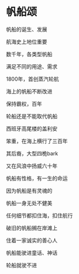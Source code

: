    

# 帆船颂

帆船的诞生、发展

航海史上地位重要

数千年，各类型帆船

满足不同的用途、需求

  

1800年，首创蒸汽轮航

海上的帆船不断改进

保持霸权，百年

轮船还是不能取代帆船

  

西班牙高尾楼的盖利安

笨重，在海上横行了三百年

其后裔，大型四桅bark

又在风浪中扬威六十年

帆船有性格，有一生的命运

因为帆船是有灵魂的

帆船一身无处不健美

任何细节都扣住海，扣住航行

  

破旧的帆船搁在岸滩上

住着一家诚实的善心人

帆船能驶进童话、神话

轮船就驶不进